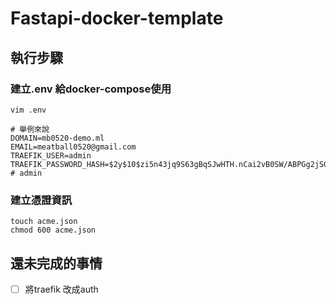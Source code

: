 # Fastapi-docker-template

## 執行步驟
### 建立.env 給docker-compose使用
```shell script
vim .env

# 舉例來說
DOMAIN=mb0520-demo.ml
EMAIL=meatball0520@gmail.com
TRAEFIK_USER=admin
TRAEFIK_PASSWORD_HASH=$2y$10$zi5n43jq9S63gBqSJwHTH.nCai2vB0SW/ABPGg2jSGmJBVRo0A.ni # admin
```

### 建立憑證資訊
```shell script
touch acme.json
chmod 600 acme.json
```

## 還未完成的事情
- [ ] 將traefik 改成auth

